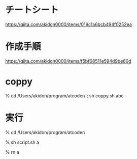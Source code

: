 <!-- 競技プログラミングAtCoder -->

# チートシート
https://qiita.com/akidon0000/items/019c1a6bcb494f0252ea

# 作成手順
https://qiita.com/akidon0000/items/f5bf68511e594d9be60d

# coppy
<!--
AtCoder ABC 第190回コンテストなら
sh coppy.sh abc 190
と入力してください
 -->
% cd /Users/akidon/program/atcoder/ ; sh coppy.sh abc

# 実行
<!-- 実行ファイルに移動 -->
% cd /Users/akidon/program/atcoder/
<!--
A問題なら
sh script.sh a
 -->
% sh script.sh a
<!-- エイリアスを設定していれば　アールエヌ　で実行可 -->
% rn a
